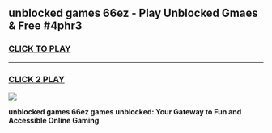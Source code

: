 
## unblocked games 66ez - Play Unblocked Gmaes & Free #4phr3
<h3>
<a href="https://news.freeplayer.one?title=unblocked_games_66ez&ref=03M">CLICK TO PLAY</a></h3>
<hr>

<h3>
<a href="https://news.freeplayer.one?title=unblocked_games_66ez&ref=03M">CLICK 2 PLAY</a>
  
</h3>

<a href="https://news.freeplayer.one?title=unblocked_games_66ez&ref=03M"><img src="https://clearcache.store/games.png"></a>


**unblocked games 66ez games unblocked: Your Gateway to Fun and Accessible Online Gaming**
